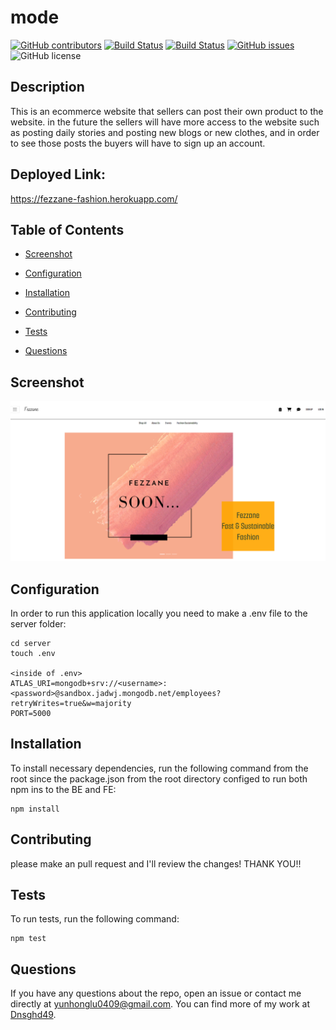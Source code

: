 # mode
  [![GitHub contributors](https://img.shields.io/github/contributors/Dnsghd49/mode.svg)](https://GitHub.com/Dnsghd49/mode/graphs/contributors/)
  [![Build Status](https://img.shields.io/github/forks/Dnsghd49/mode.svg)](https://github.com/Dnsghd49/mode/network/)
  [![Build Status](https://img.shields.io/github/stars/Dnsghd49/mode.svg)](https://github.com/Dnsghd49/mode/)
  [![GitHub issues](https://img.shields.io/github/issues/Dnsghd49/mode.svg)](https://GitHub.com/Dnsghd49/mode/issues/)
  ![GitHub license](https://img.shields.io/badge/license-MIT-blue.svg)


## Description

This is an ecommerce website that sellers can post their own product to the website. in the future the sellers will have more access to the website such as posting daily stories and posting new blogs or new clothes, and in order to see those posts the buyers will have to sign up an account.


## Deployed Link:
https://fezzane-fashion.herokuapp.com/


## Table of Contents 

* [Screenshot](#screenshot)

* [Configuration](#Configuration)

* [Installation](#installation)

* [Contributing](#contributing)

* [Tests](#tests)

* [Questions](#questions)

## Screenshot

![ScreenShot](https://github.com/dnsghd49/mode/blob/main/client/public/screenshot.png)

## Configuration

In order to run this application locally you need to make a .env file to the server folder:

```
cd server
touch .env

<inside of .env>
ATLAS_URI=mongodb+srv://<username>:<password>@sandbox.jadwj.mongodb.net/employees?retryWrites=true&w=majority
PORT=5000
```

## Installation

To install necessary dependencies, run the following command from the root since the package.json from the root directory configed to run both npm ins to the BE and FE:

```
npm install
```
  
## Contributing

please make an pull request and I'll review the changes! THANK YOU!!

## Tests

To run tests, run the following command:

```
npm test
```

## Questions

If you have any questions about the repo, open an issue or contact me directly at yunhonglu0409@gmail.com. You can find more of my work at [Dnsghd49](https://github.com/Dnsghd49/).

